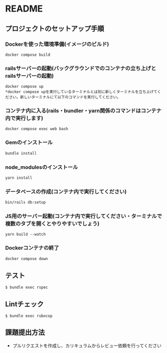 # README

## プロジェクトのセットアップ手順

### Dockerを使った環境準備(イメージのビルド)

```
docker compose build
```

### railsサーバーの起動(バックグラウンドでのコンテナの立ち上げとrailsサーバーの起動)

```
docker compose up
*docker compose upを実行しているターミナルとは別に新しくターミナルを立ち上げてください。新しいターミナルにて以下のコマンドを実行してください。
```

### コンテナ内に入る(rails・bundler・yarn関係のコマンドはコンテナ内で実行します)

```
docker compose exec web bash
```

### Gemのインストール

```bash
bundle install
```

### node_modulesのインストール

```bash
yarn install
```

### データベースの作成(コンテナ内で実行してください)

```bash
bin/rails db:setup
```

### JS用のサーバー起動(コンテナ内で実行してください・ターミナルで複数のタブを開くとやりやすいでしょう)

```
yarn build --watch
```

### Dockerコンテナの終了

```bash
docker compose down
```

## テスト

```
$ bundle exec rspec
```

## Lintチェック

```
$ bundle exec rubocop
```

## 課題提出方法
- プルリクエストを作成し、カリキュラムからレビュー依頼を行ってください


